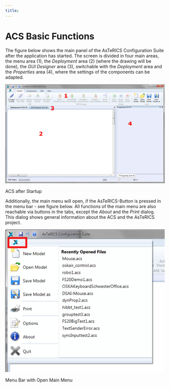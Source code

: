```yaml
---
title: 
---
```


# ACS Basic Functions

The figure below shows the main panel of the AsTeRICS Configuration Suite after the application has started. The screen is divided in four main areas, the menu area (1), the _Deployment_ area (2) (where the drawing will be done), the _GUI Designer_ area (3), switchable with the _Deployment_ area and the _Properties_ area (4), where the settings of the components can be adapted.

![Screenshot: ACS after startup](./img/acs_after_startup.png "Screenshot: ACS after startup")

ACS after Startup

Additionally, the main menu will open, if the AsTeRICS-Button is pressed in the menu bar - see figure below. All functions of the main menu are also reachable via buttons in the tabs, except the _About_ and the _Print_ dialog. This dialog shows general information about the ACS and the AsTeRICS project.

![Screenshot: Menu Bar with Open Main Menu](./img/menubar_open_main_window.png "Screenshot: Menu Bar with Open Main Menu")

Menu Bar with Open Main Menu
